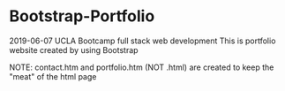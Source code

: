 # Bootstrap-Portfolio
2019-06-07 UCLA Bootcamp full stack web development
This is portfolio website created by using Bootstrap  


NOTE:   contact.htm and portfolio.htm (NOT .html) are created to keep the "meat" of the html page